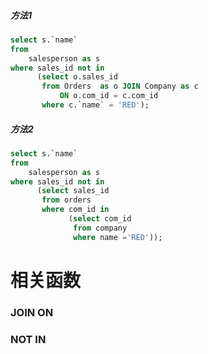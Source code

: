 ##### 方法1
```SQL
select s.`name`
from
    salesperson as s
where sales_id not in 
      (select o.sales_id 
       from Orders  as o JOIN Company as c  
           ON o.com_id = c.com_id 
       where c.`name` = 'RED');
   ```
##### 方法2
```SQL
select s.`name`
from
    salesperson as s
where sales_id not in 
      (select sales_id 
       from orders 
       where com_id in 
             (select com_id 
              from company 
              where name ='RED'));
   ```

# 相关函数
### JOIN ON
### NOT IN
#### 